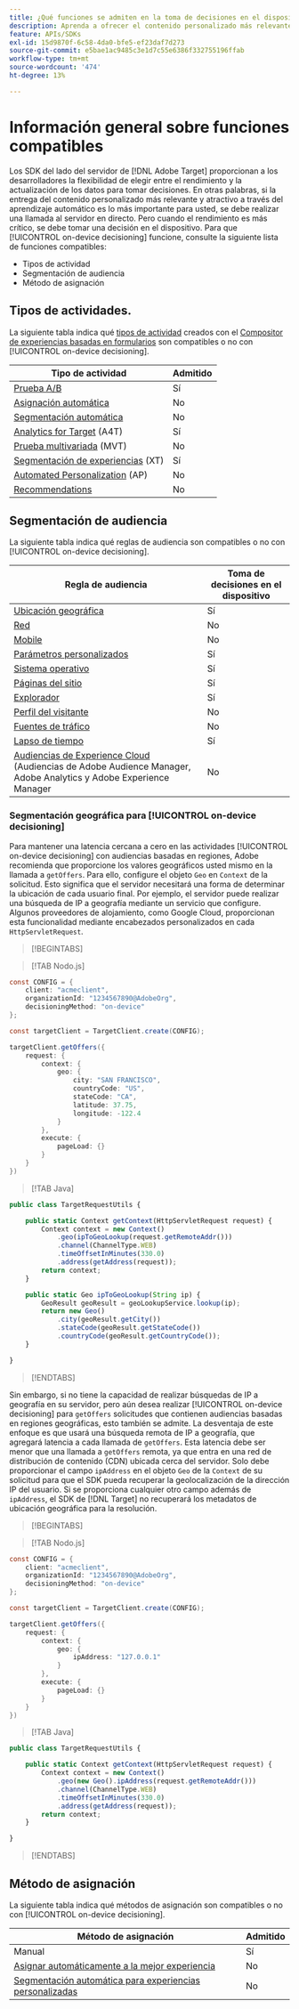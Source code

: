 ```yaml
---
title: ¿Qué funciones se admiten en la toma de decisiones en el dispositivo?
description: Aprenda a ofrecer el contenido personalizado más relevante y atractivo mediante el aprendizaje automático mediante una llamada al servidor en directo.
feature: APIs/SDKs
exl-id: 15d9870f-6c58-4da0-bfe5-ef23daf7d273
source-git-commit: e5bae1ac9485c3e1d7c55e6386f332755196ffab
workflow-type: tm+mt
source-wordcount: '474'
ht-degree: 13%

---
```


# Información general sobre funciones compatibles

Los SDK del lado del servidor de [!DNL Adobe Target] proporcionan a los desarrolladores la flexibilidad de elegir entre el rendimiento y la actualización de los datos para tomar decisiones. En otras palabras, si la entrega del contenido personalizado más relevante y atractivo a través del aprendizaje automático es lo más importante para usted, se debe realizar una llamada al servidor en directo. Pero cuando el rendimiento es más crítico, se debe tomar una decisión en el dispositivo. Para que [!UICONTROL on-device decisioning] funcione, consulte la siguiente lista de funciones compatibles:

* Tipos de actividad
* Segmentación de audiencia
* Método de asignación

## Tipos de actividades. 

La siguiente tabla indica qué [tipos de actividad](https://experienceleague.adobe.com/docs/target/using/activities/target-activities-guide.html?lang=es) creados con el [Compositor de experiencias basadas en formularios](https://experienceleague.adobe.com/docs/target/using/experiences/form-experience-composer.html?lang=es&) son compatibles o no con [!UICONTROL on-device decisioning].

| Tipo de actividad | Admitido |
| --- | --- |
| [Prueba A/B](https://experienceleague.adobe.com/docs/target/using/activities/abtest/test-ab.html?lang=es) | Sí |
| [Asignación automática](https://experienceleague.adobe.com/docs/target/using/activities/auto-allocate/automated-traffic-allocation.html?lang=es) | No |
| [Segmentación automática](https://experienceleague.adobe.com/docs/target/using/activities/auto-target/auto-target-to-optimize.html?lang=es) | No |
| [Analytics for Target](https://experienceleague.adobe.com/docs/target/using/integrate/a4t/a4t.html?lang=es) (A4T) | Sí |
| [Prueba multivariada](https://experienceleague.adobe.com/docs/target/using/activities/multivariate-test/multivariate-testing.html?lang=es) (MVT) | No |
| [Segmentación de experiencias](https://experienceleague.adobe.com/docs/target/using/activities/experience-targeting/experience-target.html?lang=es) (XT) | Sí |
| [Automated Personalization](https://experienceleague.adobe.com/docs/target/using/activities/automated-personalization/automated-personalization.html?lang=es) (AP) | No |
| [Recommendations](https://experienceleague.adobe.com/docs/target/using/recommendations/recommendations.html?lang=es) | No |


## Segmentación de audiencia

La siguiente tabla indica qué reglas de audiencia son compatibles o no con [!UICONTROL on-device decisioning].

| Regla de audiencia | Toma de decisiones en el dispositivo |
| --- | --- |
| [Ubicación geográfica](https://experienceleague.adobe.com/docs/target/using/audiences/create-audiences/categories-audiences/geo.html?lang=es) | Sí |
| [Red](https://experienceleague.adobe.com/docs/target/using/audiences/create-audiences/categories-audiences/network.html?lang=es) | No |
| [Mobile](https://experienceleague.adobe.com/docs/target/using/audiences/create-audiences/categories-audiences/mobile.html?lang=es) | No |
| [Parámetros personalizados](https://experienceleague.adobe.com/docs/target/using/audiences/create-audiences/categories-audiences/custom-parameters.html?lang=es) | Sí |
| [Sistema operativo](https://experienceleague.adobe.com/docs/target/using/audiences/create-audiences/categories-audiences/operating-system.html?lang=es) | Sí |
| [Páginas del sitio](https://experienceleague.adobe.com/docs/target/using/audiences/create-audiences/categories-audiences/site-pages.html?lang=es) | Sí |
| [Explorador](https://experienceleague.adobe.com/docs/target/using/audiences/create-audiences/categories-audiences/browser.html?lang=es) | Sí |
| [Perfil del visitante](https://experienceleague.adobe.com/docs/target/using/audiences/create-audiences/categories-audiences/visitor-profile.html?lang=es) | No |
| [Fuentes de tráfico](https://experienceleague.adobe.com/docs/target/using/audiences/create-audiences/categories-audiences/traffic-sources.html?lang=es) | No |
| [Lapso de tiempo](https://experienceleague.adobe.com/docs/target/using/audiences/create-audiences/categories-audiences/time-frame.html?lang=es) | Sí |
| [Audiencias de Experience Cloud](https://experienceleague.adobe.com/docs/target/using/integrate/mmp.html?lang=es) (Audiencias de Adobe Audience Manager, Adobe Analytics y Adobe Experience Manager | No |

### Segmentación geográfica para [!UICONTROL on-device decisioning]

Para mantener una latencia cercana a cero en las actividades [!UICONTROL on-device decisioning] con audiencias basadas en regiones, Adobe recomienda que proporcione los valores geográficos usted mismo en la llamada a `getOffers`. Para ello, configure el objeto `Geo` en `Context` de la solicitud. Esto significa que el servidor necesitará una forma de determinar la ubicación de cada usuario final. Por ejemplo, el servidor puede realizar una búsqueda de IP a geografía mediante un servicio que configure. Algunos proveedores de alojamiento, como Google Cloud, proporcionan esta funcionalidad mediante encabezados personalizados en cada `HttpServletRequest`.

>[!BEGINTABS]

>[!TAB Nodo.js]

```csharp {line-numbers="true"}
const CONFIG = {
    client: "acmeclient",
    organizationId: "1234567890@AdobeOrg",
    decisioningMethod: "on-device"
};

const targetClient = TargetClient.create(CONFIG);

targetClient.getOffers({
    request: {
        context: {
            geo: {
                city: "SAN FRANCISCO",
                countryCode: "US",
                stateCode: "CA",
                latitude: 37.75,
                longitude: -122.4
            }
        },
        execute: {
            pageLoad: {}
        }
    }
})
```

>[!TAB Java]

```javascript {line-numbers="true"}
public class TargetRequestUtils {

    public static Context getContext(HttpServletRequest request) {
        Context context = new Context()
            .geo(ipToGeoLookup(request.getRemoteAddr()))
            .channel(ChannelType.WEB)
            .timeOffsetInMinutes(330.0)
            .address(getAddress(request));
        return context;
    }

    public static Geo ipToGeoLookup(String ip) {
        GeoResult geoResult = geoLookupService.lookup(ip);
        return new Geo()
            .city(geoResult.getCity())
            .stateCode(geoResult.getStateCode())
            .countryCode(geoResult.getCountryCode());
    }

}
```

>[!ENDTABS]

Sin embargo, si no tiene la capacidad de realizar búsquedas de IP a geografía en su servidor, pero aún desea realizar [!UICONTROL on-device decisioning] para `getOffers` solicitudes que contienen audiencias basadas en regiones geográficas, esto también se admite. La desventaja de este enfoque es que usará una búsqueda remota de IP a geografía, que agregará latencia a cada llamada de `getOffers`. Esta latencia debe ser menor que una llamada a `getOffers` remota, ya que entra en una red de distribución de contenido (CDN) ubicada cerca del servidor. Solo debe proporcionar el campo `ipAddress` en el objeto `Geo` de la `Context` de su solicitud para que el SDK pueda recuperar la geolocalización de la dirección IP del usuario. Si se proporciona cualquier otro campo además de `ipAddress`, el SDK de [!DNL Target] no recuperará los metadatos de ubicación geográfica para la resolución.


>[!BEGINTABS]

>[!TAB Nodo.js]

```csharp {line-numbers="true"}
const CONFIG = {
    client: "acmeclient",
    organizationId: "1234567890@AdobeOrg",
    decisioningMethod: "on-device"
};

const targetClient = TargetClient.create(CONFIG);

targetClient.getOffers({
    request: {
        context: {
            geo: {
                ipAddress: "127.0.0.1"
            }
        },
        execute: {
            pageLoad: {}
        }
    }
})
```

>[!TAB Java]

```javascript {line-numbers="true"}
public class TargetRequestUtils {

    public static Context getContext(HttpServletRequest request) {
        Context context = new Context()
            .geo(new Geo().ipAddress(request.getRemoteAddr()))
            .channel(ChannelType.WEB)
            .timeOffsetInMinutes(330.0)
            .address(getAddress(request));
        return context;
    }

}
```

>[!ENDTABS]

## Método de asignación

La siguiente tabla indica qué métodos de asignación son compatibles o no con [!UICONTROL on-device decisioning].

| Método de asignación | Admitido |
| --- | --- |
| Manual | Sí |
| [Asignar automáticamente a la mejor experiencia](https://experienceleague.adobe.com/docs/target/using/activities/auto-allocate/automated-traffic-allocation.html?lang=es) | No |
| [Segmentación automática para experiencias personalizadas](https://experienceleague.adobe.com/docs/target/using/activities/auto-target-to-optimize.html?lang=es) | No |
